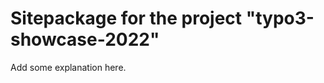 Sitepackage for the project "typo3-showcase-2022"
==============================================================

Add some explanation here.
